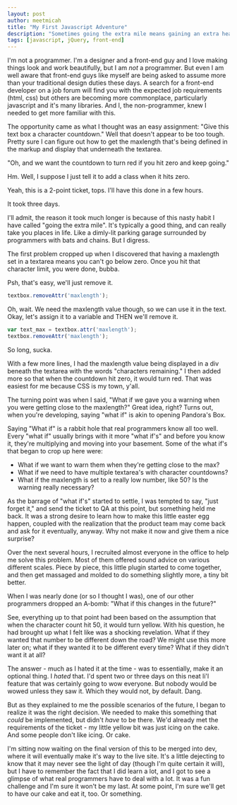 ```yaml
---
layout: post
author: meetmicah
title: "My First Javascript Adventure"
description: "Sometimes going the extra mile means gaining an extra headache. Usually worth it though, particularly if you actually accomplish something."
tags: [javascript, jQuery, front-end]
---
```


I'm not a programmer. I'm a designer and a front-end guy and I love making things look and work beautifully, but I am _not_ a programmer. But even I am well aware that front-end guys like myself are being asked to assume more than your traditional design duties these days. A search for a front-end developer on a job forum will find you with the expected job requirements (html, css) but others are becoming more commonplace, particularly javascript and it's many libraries. And I, the non-programmer, knew I needed to get more familiar with this.

The opportunity came as what I thought was an easy assignment: "Give this text box a character countdown." Well that doesn't appear to be too tough. Pretty sure I can figure out how to get the maxlength that's being defined in the markup and display that underneath the textarea.

"Oh, and we want the countdown to turn red if you hit zero and keep going."

Hm. Well, I suppose I just tell it to add a class when it hits zero.

Yeah, this is a 2-point ticket, tops. I'll have this done in a few hours.

It took three days.

I'll admit, the reason it took much longer is because of this nasty habit I have called "going the extra mile". It's typically a good thing, and can really take you places in life. Like a dimly-lit parking garage surrounded by programmers with bats and chains. But I digress.

The first problem cropped up when I discovered that having a maxlength set in a textarea means you can't go below zero. Once you hit that character limit, you were done, bubba.

Psh, that's easy, we'll just remove it.

```javascript
textbox.removeAttr('maxlength');
```
Oh, wait. We need the maxlength value though, so we can use it in the text. Okay, let's assign it to a variable and THEN we'll remove it.

```javascript
var text_max = textbox.attr('maxlength');
textbox.removeAttr('maxlength');
```
So long, sucka.

With a few more lines, I had the maxlength value being displayed in a div beneath the textarea with the words "characters remaining." I then added more so that when the countdown hit zero, it would turn red. That was easiest for me because CSS is my town, y'all.

The turning point was when I said, "What if we gave you a warning when you were getting close to the maxlength?" Great idea, right? Turns out, when you're developing, saying "what if" is akin to opening Pandora's Box.

Saying "What if" is a rabbit hole that real programmers know all too well. Every "what if" usually brings with it more "what if's" and before you know it, they're multiplying and moving into your basement. Some of the what if's that began to crop up here were:

* What if we want to warn them when they're getting close to the max?
* What if we need to have multiple textarea's with character countdowns?
* What if the maxlength is set to a really low number, like 50? Is the warning really necessary?

As the barrage of "what if's" started to settle, I was tempted to say, "just forget it," and send the ticket to QA at this point, but something held me back. It was a strong desire to learn how to make this little easter egg happen, coupled with the realization that the product team may come back and ask for it eventually, anyway. Why not make it now and give them a nice surprise?

Over the next several hours, I recruited almost everyone in the office to help me solve this problem. Most of them offered sound advice on various different scales. Piece by piece, this little plugin started to come together, and then get massaged and molded to do something slightly more, a tiny bit better.

When I was nearly done (or so I thought I was), one of our other programmers dropped an A-bomb: "What if this changes in the future?"

See, everything up to that point had been based on the assumption that when the character count hit 50, it would turn yellow. With his question, he had brought up what I felt like was a shocking revelation. What if they wanted that number to be different down the road? We might use this more later on; what if they wanted it to be different every time? What if they didn't want it at all?

The answer - much as I hated it at the time - was to essentially, make it an optional thing. I _hated_ that. I'd spent two or three days on this neat li'l feature that was certainly going to wow everyone. But nobody would be wowed unless they saw it. Which they would not, by default. Dang.

But as they explained to me the possible scenarios of the future, I began to realize it was the right decision. We needed to make this something that _could_ be implemented, but didn't _have_ to be there. We'd already met the requirements of the ticket - my little yellow bit was just icing on the cake. And some people don't like icing. Or cake.

I'm sitting now waiting on the final version of this to be merged into dev, where it will eventually make it's way to the live site. It's a little dejecting to know that it may never see the light of day (though I'm quite certain it will), but I have to remember the fact that I did learn a lot, and I got to see a glimpse of what real programmers have to deal with a lot. It was a fun challenge and I'm sure it won't be my last. At some point, I'm sure we'll get to have our cake and eat it, too. Or something.
